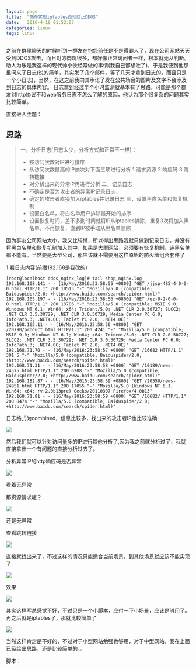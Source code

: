 ```yaml
---
layout: page
title:  "简单实现iptables自动防止DDOS"
date:   2016-4-19 01:52:07
categories: linux
tags: linux
---
```

  之前在群里聊天的时候听到一群友在抱怨前任是不是得罪人了，现在公司网站天天受到DDOS攻击，而且对方肉鸡很多，都好像正常访问者一样，根本就无从判断。助人为乐是我这样的现代帅小伙经常做的事情(我自己都想吐了)，于是我便到他那里问来了日志(说的简单，其实发了几个邮件，等了几天才拿到日志的，而且只是一个小日志)，当然，在这之前我向其承诺了发在公共场合的图片及文字不会涉及到日志的具体内容。
  日志拿到经过半个小时监测就基本有了思路，可能是那个群友对http协议不和web服务日志不怎么了解的原因，他认为那个很复杂的问题其实比较简单。

直接进入主题：

## 思路

> 一，分析日志(日志太少，分析方式和正常不一样)：
> - 按访问次数对IP进行排序
> - 从访问次数最高的IP依次对下面三项进行分析
> 	 1.请求资源
> 	 2.响应码
> 	 3.跳转链接
> - 对分析出来的异常IP再进行分析
> 二，记录日志
> - 不确定是否为攻击者的异常IP记录日志，
> - 确定的攻击者直接加入iptables并记录日志
> 三，设置黑白名单和恢复机制
> - 设置白名单，将白名单用户排除最开始的排序
> - 设置恢复时间，差不多到时间就将IP从iptables排除，重复3次将加入黑名单，不再恢复，直到IP被手动从黑名单删除


因为群友公司网站太小，我又比较懒，所以得出思路我就只做到记录日志，并没有将黑白名单和恢复机制加入其中，如果是大型网站，必须要有恢复机制，连黑名单都不能有。当然要是大型公司，那应该就不需要用这样原始的防火墙组合套件了



1.看日志内容(前缀192.168是我改的)

	[root@localhost ddos_nginx_log]# tail shop_nginx.log 
	192.168.108.141 - - [16/May/2016:23:58:55 +0800] "GET /jjsp-485-4-0-0-0.html HTTP/1.1" 200 10513 "-" "Mozilla/5.0 (compatible; Baiduspider/2.0; +http://www.baidu.com/search/spider.html)"
	192.168.165.197 - - [16/May/2016:23:58:56 +0800] "GET /qz-0-2-0-0-0.html HTTP/1.1" 200 13786 "-" "Mozilla/5.0 (compatible; MSIE 9.0; Windows NT 6.1; Win64; x64; Trident/5.0; .NET CLR 2.0.50727; SLCC2; .NET CLR 3.5.30729; .NET CLR 3.0.30729; Media Center PC 6.0; InfoPath.3; .NET4.0C; Tablet PC 2.0; .NET4.0E)"
	192.168.165.11 - - [16/May/2016:23:58:56 +0800] "GET /20790/product.html HTTP/1.1" 200 4241 "-" "Mozilla/5.0 (compatible; MSIE 9.0; Windows NT 6.1; Win64; x64; Trident/5.0; .NET CLR 2.0.50727; SLCC2; .NET CLR 3.5.30729; .NET CLR 3.0.30729; Media Center PC 6.0; InfoPath.3; .NET4.0C; Tablet PC 2.0; .NET4.0E)"
	192.168.71.70 - - [16/May/2016:23:58:57 +0800] "GET /16682 HTTP/1.1" 301 5 "-" "Mozilla/5.0 (compatible; Baiduspider/2.0; +http://www.baidu.com/search/spider.html)"
	192.168.71.31 - - [16/May/2016:23:58:58 +0800] "GET /10189/news-24575.html HTTP/1.1" 200 6208 "-" "Mozilla/5.0 (compatible; Baiduspider/2.0; +http://www.baidu.com/search/spider.html)"
	192.168.182.87 - - [16/May/2016:23:58:59 +0800] "GET /20550/news-24951.html HTTP/1.1" 200 17055 "-" "Mozilla/5.0 (Windows NT 6.1; Win64; x64; rv:2.0b13pre) Gecko/20110307 Firefox/4.0b13"
	192.168.71.81 - - [16/May/2016:23:58:59 +0800] "GET /16682/ HTTP/1.1" 200 8474 "-" "Mozilla/5.0 (compatible; Baiduspider/2.0; +http://www.baidu.com/search/spider.html)"

日志格式为combined，信息比较多，找出来的攻击者IP也比较准确

![][image-1]

然后我们就可以针对访问量多的IP进行其他分析了,因为我之前就分析过了，我就直接拿出一个有问题的直接分析过去了。

分析异常IP的http响应码是否异常

![][image-2]

看着无异常

那资源请求呢？

![][image-3]

还是无异常

查看跳转链接

![][image-4]

直接就找出来了，不过这样的情况只能适合当前场景，到其他场景就应该不能实现了

![][image-5]

效果

![][image-6]

其实这样写总感觉不好，不过只是一个小脚本，应付一下小场景，应该是够用了。
再之后就是iptables了，那就比较简单了

![][image-7]

当然这样肯定是不好的，不过对于小型网站勉强也够用，对于中型网站，我在上面已经给出思路，还是比较简单的。。

脚本：

[image-1]:	https://github.com/chenyanshan/images/blob/master/linux/sh/ddos_iptables/2%E7%8E%B0%E8%B1%A1_1.png?raw=true
[image-2]:	https://github.com/chenyanshan/images/blob/master/linux/sh/ddos_iptables/3code.png?raw=true
[image-3]:	https://github.com/chenyanshan/images/blob/master/linux/sh/ddos_iptables/3.png?raw=true
[image-4]:	https://github.com/chenyanshan/images/blob/master/linux/sh/ddos_iptables/4code2.png?raw=true
[image-5]:	https://github.com/chenyanshan/images/blob/master/linux/sh/ddos_iptables/5shell_2.png?raw=true
[image-6]:	https://github.com/chenyanshan/images/blob/master/linux/sh/ddos_iptables/2%E7%8E%B0%E8%B1%A1_1.png?raw=true
[image-7]:	https://github.com/chenyanshan/images/blob/master/linux/sh/ddos_iptables/6iptables.png?raw=true
